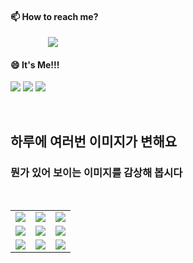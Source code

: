 #### 📫 How to reach me?
<a href="mailto:thquddnr123@gmail.com">
    <img 
        src="https://img.shields.io/badge/Gmail-d14836?style=flat-square&logo=Gmail&logoColor=white&link=mailto:thquddnr123@gmail.com"
        style="height : auto; margin-left : 60px; margin-right : 60px;"/>
</a>

#### 😄 It's Me!!!

<a href="https://cybecho.notion.site/SBU-s-Archives-854ccd3338c2456a867956f26143998a" target="_blank"><img src="https://img.shields.io/badge/Portfolio-303030?style=for-the-badge&logo=Notion&logoColor=white"/></a>
<a href="https://www.instagram.com/junk_warrior_vintage/" target="_blank"><img src="https://img.shields.io/badge/@junk_warrir_vintage-E4405F?style=for-the-badge&logo=Instagram&logoColor=white"/></a>
<a href="https://www.behance.net/thquddnr125654" target="_blank"><img src="https://img.shields.io/badge/Behance-1769FF?style=for-the-badge&logo=Behance&logoColor=white"/></a>

</br>

## 하루에 여러번 이미지가 변해요
### 뭔가 있어 보이는 이미지를 감상해 봅시다

<!--
마크업 바로보기 사이트
https://dillinger.io/ 
-->
 <br/> <table>
<tr>
<td><img src='https://www.random-art.org/img/large/416809.jpg'></td>
<td><img src='https://www.random-art.org/img/large/416624.jpg'></td>
<td><img src='https://www.random-art.org/img/large/417024.jpg'></td>
</tr>
<tr>
<td><img src='https://www.random-art.org/img/large/416909.jpg'></td>
<td><img src='https://www.random-art.org/img/large/415758.jpg'></td>
<td><img src='https://www.random-art.org/img/large/415780.jpg'></td>
</tr>
<tr>
<td><img src='https://www.random-art.org/img/large/415922.jpg'></td>
<td><img src='https://www.random-art.org/img/large/415881.jpg'></td>
<td><img src='https://www.random-art.org/img/large/415656.jpg'></td>
</tr>
</table>

